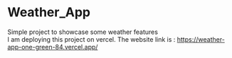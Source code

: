 # Weather_App
Simple project to showcase some weather features  
I am deploying this project on vercel. The website link is : https://weather-app-one-green-84.vercel.app/
